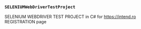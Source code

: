 ### `SELENIUMWebDriverTestProject`
SELENIUM WEBDRIVER TEST PROJECT in C# for https://intend.ro REGISTRATION page
